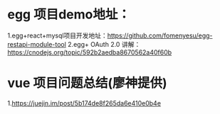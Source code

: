 # egg 项目demo地址：
1.egg+react+mysql项目开发地址：https://github.com/fomenyesu/egg-restapi-module-tool
2.egg+ OAuth 2.0 讲解：https://cnodejs.org/topic/592b2aedba8670562a40f60b
# vue 项目问题总结(廖神提供)
1.https://juejin.im/post/5b174de8f265da6e410e0b4e
